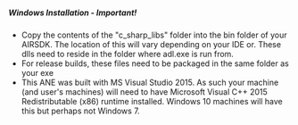 
##### Windows Installation - Important!

* Copy the contents of the "c_sharp_libs" folder into the bin folder of your AIRSDK. 
The location of this will vary depending on your IDE or. These dlls need to reside in the folder where adl.exe is run from.
* For release builds, these files need to be packaged in the same folder as your exe
* This ANE was built with MS Visual Studio 2015. As such your machine (and user's machines) will need to have Microsoft Visual C++ 2015 Redistributable (x86) runtime installed. Windows 10 machines will have this but perhaps not Windows 7.
